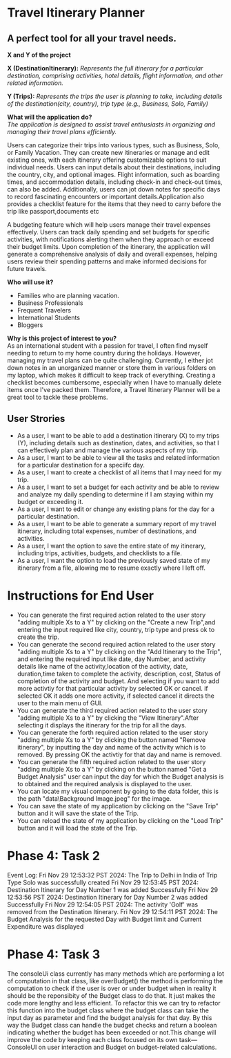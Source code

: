 # Travel Itinerary Planner

## A perfect tool for all your travel needs.

**X and Y of the project**  

**X (DestinationItinerary):** *Represents the full itinerary for a particular destination, comprising activities, hotel details, flight information, and other related information.*

**Y (Trips):** *Represents the trips the user is planning to take, including details of the destination(city, country), trip type (e.g., Business, Solo, Family)*


**What will the application do?**  
*The application is designed to assist travel enthusiasts in organizing and managing their travel plans efficiently.*

Users can categorize their trips into various types, such as Business, Solo, or Family Vacation. They can create new itineraries or manage and edit existing ones, with each itinerary offering customizable options to suit individual needs. Users can input details about their destinations, including the country, city, and optional images. Flight information, such as boarding times, and accommodation details, including check-in and check-out times, can also be added. Additionally, users can jot down notes for specific days to record fascinating encounters or important details.Application also provides a checklist feature for the items that they need to carry before the trip like passport,documents etc

A budgeting feature which will help users manage their travel expenses effectively. Users can track daily spending and set budgets for specific activities, with notifications alerting them when they approach or exceed their budget limits. Upon completion of the itinerary, the application will generate a comprehensive analysis of daily and overall expenses, helping users review their spending patterns and make informed decisions for future travels. 

**Who will use it?**
- Families who are planning vacation.
- Business Professionals
- Frequent Travelers 
- International Students 
- Bloggers

**Why is this project of interest to you?**  
As an international student with a passion for travel, I often find myself needing to return to my home country during the holidays. However, managing my travel plans can be quite challenging. Currently, I either jot down notes in an unorganized manner or store them in various folders on my laptop, which makes it difficult to keep track of everything. Creating a checklist becomes cumbersome, especially when I have to manually delete items once I've packed them. Therefore, a Travel Itinerary Planner will be a great tool to tackle these problems.

## User Strories  
- As a user, I want to be able to add a destination itinerary (X) to my trips (Y), including details such as destination, dates, and activities, so that I can effectively plan and manage the various aspects of my trip.
- As a user, I want to be able to view all the tasks and related information for a particular destination for a speciifc day.
- As a user, I want to create a checklist of all items that I may need for my trip.
- As a user, I want to set a budget for each activity and be able to review and analyze my daily spending to determine if I am staying within my budget or exceeding it.
- As a user, I want to edit or change any existing plans for the day for a particular destination.
- As a user, I want to be able to generate a summary report of my travel itinerary, including total expenses, number of destinations, and activities.
- As a user, I want the option to save the entire state of my itinerary, including trips, activities, budgets, and checklists to a file.
- As a user, I want the option to load the previously saved state of my itinerary from a file, allowing me to resume exactly where I left off.

# Instructions for End User
- You can generate the first required action related to the user story "adding multiple Xs to a Y" by clicking on the "Create a new Trip",and  entering the input required like city, country, trip type and press ok to create the trip.
- You can generate the second required action related to the user story "adding multiple Xs to a Y" by clicking on the "Add Itinerary to the Trip", and entering the required input like date, day Number, and activity details like name of the activity,location of the activity, date,
duration,time taken to complete the activity, description, cost, Status of completion of the activity and budget. And selecting if you want to add more activtiy for that particular activity by selected OK or cancel. if selected OK it adds one more activity, if selected cancel it directs the user to the main menu of GUI.
- You can generate the third required action related to the user story "adding multiple Xs to a Y" by clicking the "View Itinerary".After selecting it displays the itinerary for the trip for all the days.
- You can generate the forth required action related to the user story "adding multiple Xs to a Y" by clicking the button named "Remove itinerary", by inputting the day and name of the activity which is to removed. By pressing OK the activtiy for that day and name is removed.
- You can generate the fifth required action related to the user story "adding multiple Xs to a Y" by clicking on the button named "Get a Budget Analysis" user can input the day for which the Budget analysis is to obtained and the required analysis is displayed to the user.
- You can locate my visual component by going to the data folder, this is the path "data\Background Image.jpeg" for the image.
- You can save the state of my application by clicking on the "Save Trip" button and it will save the state of the Trip.
- You can reload the state of my application by clicking on the "Load Trip" button and it will load the state of the Trip.

# Phase 4: Task 2
Event Log:
Fri Nov 29 12:53:32 PST 2024: The Trip to Delhi in India of Trip Type Solo was successfully created
Fri Nov 29 12:53:45 PST 2024: Destination Itinerary for Day Number 1 was added Successfully
Fri Nov 29 12:53:56 PST 2024: Destination Itinerary for Day Number 2 was added Successfully
Fri Nov 29 12:54:05 PST 2024: The activity 'Golf' was removed from the Destination Itinerary.
Fri Nov 29 12:54:11 PST 2024: The Budget Analysis for the requested Day with Budget limit and Current Expenditure was displayed

# Phase 4: Task 3
The consoleUi class currently has many methods which are performing a lot of computation in that class, like overBudget() the method is performing the computation to check if the user is over or under budget when in reality it should be the reponsibity of the Budget class to do that. It just makes the code more lengthy and less efficient. To refactor this we can try to refactor this function into the budget class where the budget class can take the input day as parameter and find the budget analysis for that day. By this way the Budget class can handle the budget checks and return a boolean indicating whether the budget has been exceeded or not.This change will improve the code by keeping each class focused on its own task—ConsoleUI on user interaction and Budget on budget-related calculations.